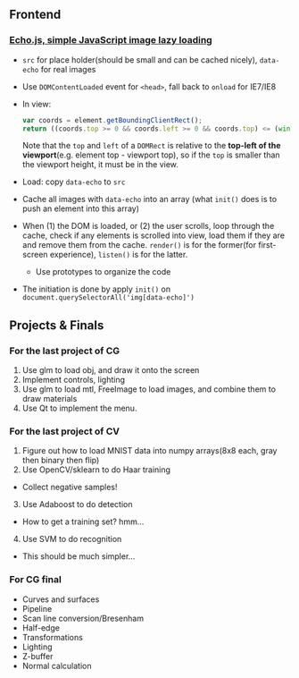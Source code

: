 ## Frontend

### [Echo.js, simple JavaScript image lazy loading](http://toddmotto.com/echo-js-simple-javascript-image-lazy-loading/)

* `src` for place holder(should be small and can be cached nicely), `data-echo` for real images
* Use `DOMContentLoaded` event for `<head>`, fall back to `onload` for IE7/IE8
* In view:

  ```js
  var coords = element.getBoundingClientRect();
  return ((coords.top >= 0 && coords.left >= 0 && coords.top) <= (window.innerHeight || document.documentElement.clientHeight));
  ```
  Note that the `top` and `left` of a `DOMRect` is relative to the **top-left of the viewport**(e.g. element top - viewport top), so if the `top` is smaller than the viewport height, it must be in the view.
* Load: copy `data-echo` to `src`
* Cache all images with `data-echo` into an array (what `init()` does is to push an element into this array)
* When (1) the DOM is loaded, or (2) the user scrolls, loop through the cache, check if any elements is scrolled into view, load them if they are and remove them from the cache. `render()` is for the former(for first-screen experience), `listen()` is for the latter.
  * Use prototypes to organize the code
* The initiation is done by apply `init()` on `document.querySelectorAll('img[data-echo]')`


## Projects & Finals

### For the last project of CG

1. Use glm to load obj, and draw it onto the screen
2. Implement controls, lighting
3. Use glm to load mtl, FreeImage to load images, and combine them to draw materials
4. Use Qt to implement the menu.

### For the last project of CV

1. Figure out how to load MNIST data into numpy arrays(8x8 each, gray then binary then flip)
2. Use OpenCV/sklearn to do Haar training
  * Collect negative samples!
3. Use Adaboost to do detection
  * How to get a training set? hmm...
4. Use SVM to do recognition
  * This should be much simpler...

### For CG final

* Curves and surfaces
* Pipeline
* Scan line conversion/Bresenham
* Half-edge
* Transformations
* Lighting
* Z-buffer
* Normal calculation 
